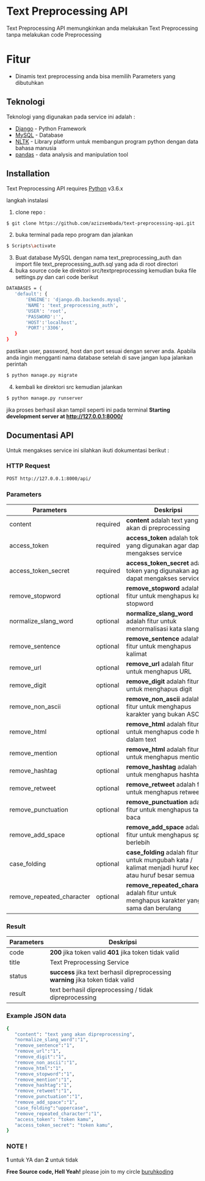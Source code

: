 # Text Preprocessing API

Text Preprocessing API memungkinkan anda melakukan Text Preprocessing tanpa melakukan code Preprocessing

# Fitur

- Dinamis text preprocessing anda bisa memilih Parameters yang dibutuhkan

## Teknologi

Teknologi yang digunakan pada service ini adalah :

- [Django] - Python Framework
- [MySQL] - Database
- [NLTK] - Library platform untuk membangun program python dengan data bahasa manusia
- [pandas] - data analysis and manipulation tool

## Installation

Text Preprocessing API requires [Python] v3.6.x

langkah instalasi

1. clone repo :

```sh
$ git clone https://github.com/azizsembada/text-preprocessing-api.git
```

2. buka terminal pada repo program dan jalankan

```sh
$ Scripts\activate
```

3. Buat database MySQL dengan nama text_preprocessing_auth dan import file text_preprocessing_auth.sql yang ada di root directori
4. buka source code ke direktori src/textpreprocessing kemudian buka file settings.py dan cari code berikut

```sh
DATABASES = {
   'default': {
       'ENGINE': 'django.db.backends.mysql',
       'NAME': 'text_preprocessing_auth',
       'USER': 'root',
       'PASSWORD':'',
       'HOST':'localhost',
       'PORT':'3306',
   }
}
```

pastikan user, password, host dan port sesuai dengan server anda. Apabila anda ingin mengganti nama database setelah di save jangan lupa jalankan perintah

```sh
$ python manage.py migrate
```

4. kembali ke direktori src kemudian jalankan

```sh
$ python manage.py runserver
```

jika proses berhasil akan tampil seperti ini pada terminal **Starting development server at http://127.0.0.1:8000/**

## Documentasi API

Untuk mengakses service ini silahkan ikuti dokumentasi berikut :

### HTTP Request

```sh
POST http://127.0.0.1:8000/api/
```

### Parameters

| Parameters                |          | Deskripsi                                                                                              |
| ------------------------- | -------- | ------------------------------------------------------------------------------------------------------ |
| content                   | required | **content** adalah text yang akan di preprocessing                                                     |
| access_token              | required | **access_token** adalah token yang digunakan agar dapat mengakses service                              |
| access_token_secret       | required | **access_token_secret** adalah token yang digunakan agar dapat mengakses service                       |
| remove_stopword           | optional | **remove_stopword** adalah fitur untuk menghapus kata stopword                                         |
| normalize_slang_word      | optional | **normalize_slang_word** adalah fitur untuk menormalisasi kata slang                                   |
| remove_sentence           | optional | **remove_sentence** adalah fitur untuk menghapus kalimat                                               |
| remove_url                | optional | **remove_url** adalah fitur untuk menghapus URL                                                        |
| remove_digit              | optional | **remove_digit** adalah fitur untuk menghapus digit                                                    |
| remove_non_ascii          | optional | **remove_non_ascii** adalah fitur untuk menghapus karakter yang bukan ASCII                            |
| remove_html               | optional | **remove_html** adalah fitur untuk menghapus code html dalam text                                      |
| remove_mention            | optional | **remove_html** adalah fitur untuk menghapus mention                                                   |
| remove_hashtag            | optional | **remove_hashtag** adalah fitur untuk menghapus hashtag                                                |
| remove_retweet            | optional | **remove_retweet** adalah fitur untuk menghapus retweet                                                |
| remove_punctuation        | optional | **remove_punctuation** adalah fitur untuk menghapus tanda baca                                         |
| remove_add_space          | optional | **remove_add_space** adalah fitur untuk menghapus spasi berlebih                                       |
| case_folding              | optional | **case_folding** adalah fitur untuk mungubah kata / kalimat menjadi huruf kecil atau huruf besar semua |
| remove_repeated_character | optional | **remove_repeated_character** adalah fitur untuk menghapus karakter yang sama dan berulang             |

### Result

| Parameters | Deskripsi                                                                         |
| ---------- | --------------------------------------------------------------------------------- |
| code       | **200** jika token valid **401** jika token tidak valid                           |
| title      | Text Preprocessing Service                                                        |
| status     | **success** jika text berhasil dipreprocessing **warning** jika token tidak valid |
| result     | text berhasil dipreprocessing / tidak dipreprocessing                             |

### Example JSON data

```sh
{
   "content": "text yang akan dipreprocessing",
   "normalize_slang_word":"1",
   "remove_sentence":"1",
   "remove_url":"1",
   "remove_digit":"1",
   "remove_non_ascii":"1",
   "remove_html":"1",
   "remove_stopword":"1",
   "remove_mention":"1",
   "remove_hashtag":"1",
   "remove_retweet":"1",
   "remove_punctuation":"1",
   "remove_add_space":"1",
   "case_folding":"uppercase",
   "remove_repeated_character":"1",
   "access_token": "token kamu",
   "access_token_secret": "token kamu",
}
```

### NOTE !

**1** untuk YA dan **2** untuk tidak

**Free Source code, Hell Yeah!**
please join to my circle [buruhkoding]

[django]: https://www.django-rest-framework.org/r
[mysql]: https://www.mysql.com/
[nltk]: https://www.nltk.org/
[pandas]: https://pandas.pydata.org/
[python]: python.org/downloads/release/python-3610/
[buruhkoding]: https://www.linkedin.com/in/abdullah-aziz-sembada-29730088/
